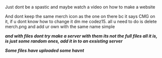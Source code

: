 Just dont be a spastic and maybe watch a video on how to make a website

And dont keep the same merch icon as the one on there bc it says CMG on it, if u dont know how to change it dm me codez15. all u need to do is delete merch.png and add ur own with the same name simple

***and with files dont try make a server with them its not the full files all it is, is just some random ones, add it in to an exsisting server***

***Some files have uploaded some havnt***